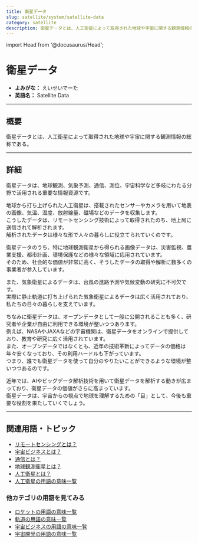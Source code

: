 ```yaml
---
title: 衛星データ
slug: satellite/system/satellite-data
category: satellite
description: 衛星データとは、人工衛星によって取得された地球や宇宙に関する観測情報の総称である。
---
```


import Head from '@docusaurus/Head';

<Head>
  <script type="application/ld+json">
    {`{
      "@context": "https://schema.org",
      "@type": "DefinedTerm",
      "name": "衛星データ",
      "inDefinedTermSet": "https://www.space-portal.org",
      "termCode": "satellite/system/satellite-data",
      "description": "衛星データとは、人工衛星によって取得された地球や宇宙に関する観測情報の総称である。",
      "url": "https://www.space-portal.org/docs/satellite/system/satellite-data"
    }`}
  </script>
</Head>

# 衛星データ

- **よみがな：** えいせいでーた  
- **英語名：** Satellite Data  

---

## 概要

衛星データとは、人工衛星によって取得された地球や宇宙に関する観測情報の総称である。

---

## 詳細

衛星データは、地球観測、気象予測、通信、測位、宇宙科学など多岐にわたる分野で活用される重要な情報資源です。  

地球から打ち上げられた人工衛星は、搭載されたセンサーやカメラを用いて地表の画像、気温、湿度、放射線量、磁場などのデータを収集します。  
こうしたデータは、リモートセンシング技術によって取得されたのち、地上局に送信されて解析されます。  
解析されたデータは様々な形で人々の暮らしに役立てられていくのです。  

衛星データのうち、特に地球観測衛星から得られる画像データは、災害監視、農業支援、都市計画、環境保護などの様々な領域に応用されています。  
そのため、社会的な価値が非常に高く、そうしたデータの取得や解析に数多くの事業者が参入しています。  

また、気象衛星によるデータは、台風の進路予測や気候変動の研究に不可欠です。  
実際に静止軌道に打ち上げられた気象衛星によるデータは広く活用されており、私たちの日々の暮らしを支えています。  

ちなみに衛星データは、オープンデータとして一般に公開されることも多く、研究者や企業が自由に利用できる環境が整いつつあります。  
例えば、NASAやJAXAなどの宇宙機関は、衛星データをオンラインで提供しており、教育や研究に広く活用されています。  
また、オープンデータではなくとも、近年の技術革新によってデータの価格は年々安くなっており、その利用ハードルも下がっています。  
つまり、誰でも衛星データを使って自分のやりたいことができるような環境が整いつつあるのです。  

近年では、AIやビッグデータ解析技術を用いて衛星データを解析する動きが広まっており、衛星データの価値がさらに高まっています。  
衛星データは、宇宙からの視点で地球を理解するための「目」として、今後も重要な役割を果たしていくでしょう。

---

## 関連用語・トピック

- [リモートセンシングとは？](/docs/satellite/system/remote-sensing)
- [宇宙ビジネスとは？](/docs/business/space-business)
- [通信とは？](/docs/communication/communication)
- [地球観測衛星とは？](/docs/satellite/type/earth-observation-sat)
- [人工衛星とは？](/docs/satellite/satellite)
- [人工衛星の用語の意味一覧](/docs/category/satellite)

### 他カテゴリの用語を見てみる
- [ロケットの用語の意味一覧](/docs/category/rocket)
- [軌道の用語の意味一覧](/docs/category/orbit)
- [宇宙ビジネスの用語の意味一覧](/docs/category/business)
- [宇宙開発の用語の意味一覧](/docs/category/glossary)
